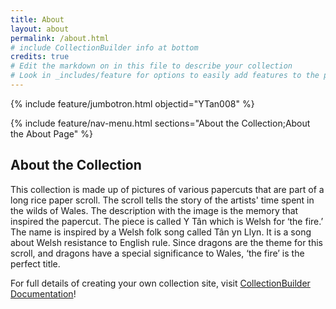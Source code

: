 ```yaml
---
title: About
layout: about
permalink: /about.html
# include CollectionBuilder info at bottom
credits: true
# Edit the markdown on in this file to describe your collection
# Look in _includes/feature for options to easily add features to the page
---
```


{% include feature/jumbotron.html objectid="YTan008" %}

{% include feature/nav-menu.html sections="About the Collection;About the About Page" %}

## About the Collection

This collection is made up of pictures of various papercuts that are part of a long rice paper scroll. The scroll tells the story of the artists' time spent in the wilds of Wales. The description with the image is the memory that inspired the papercut. The piece is called Y Tân which is Welsh for ‘the fire.’ The name is inspired by a Welsh folk song called Tân yn Llyn. It is a song about Welsh resistance to English rule. Since dragons are the theme for this scroll, and dragons have a special significance to Wales, ‘the fire’ is the perfect title. 




For full details of creating your own collection site, visit [CollectionBuilder Documentation](https://collectionbuilder.github.io/cb-docs/)!

